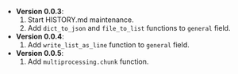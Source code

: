 + **Version 0.0.3**:
  1. Start HISTORY.md maintenance.
  2. Add `dict_to_json` and `file_to_list` functions to `general` field.
+ **Version 0.0.4**:
  1. Add `write_list_as_line` function to `general` field.
+ **Version 0.0.5**:
  1. Add `multiprocessing.chunk` function.
